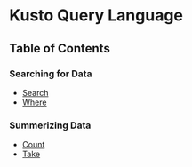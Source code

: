 # Kusto Query Language

## Table of Contents

### Searching for Data

- [Search](search.md)
- [Where](where.md)

### Summerizing Data

- [Count](count.md)
- [Take](take.md)
